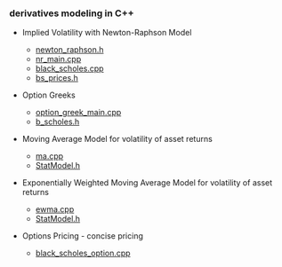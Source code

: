 ### derivatives modeling in C++

- Implied Volatility with Newton-Raphson Model 
 
     - [newton_raphson.h](https://github.com/manuelmusngi/derivatives-modeling/blob/main/newton_raphson.h)
     - [nr_main.cpp](https://github.com/manuelmusngi/derivatives-modeling/blob/main/nr_main.cpp)
     - [black_scholes.cpp](https://github.com/manuelmusngi/derivatives-modeling/blob/main/black_scholes.cpp)
     - [bs_prices.h](https://github.com/manuelmusngi/derivatives-modeling/blob/main/bs_prices.h)

- Option Greeks 
     - [option_greek_main.cpp](https://github.com/manuelmusngi/derivatives-modeling/blob/main/option_greek_main.cpp)
     - [b_scholes.h](https://github.com/manuelmusngi/derivatives-modeling/blob/main/b_scholes.h)

- Moving Average Model for volatility of asset returns
     - [ma.cpp](https://github.com/manuelmusngi/derivatives-modeling/blob/main/ma.cpp) 
     - [StatModel.h](https://github.com/manuelmusngi/derivatives-modeling/blob/main/StatModel.h)
   

- Exponentially Weighted Moving Average Model for volatility of asset returns
     - [ewma.cpp](https://github.com/manuelmusngi/derivatives-modeling/blob/main/ewma.cpp)
     - [StatModel.h](https://github.com/manuelmusngi/derivatives-modeling/blob/main/StatModel.h)
    
    
- Options Pricing - concise pricing
     - [black_scholes_option.cpp](https://github.com/manuelmusngi/derivatives-modeling/blob/main/black_scholes_option.cpp)

